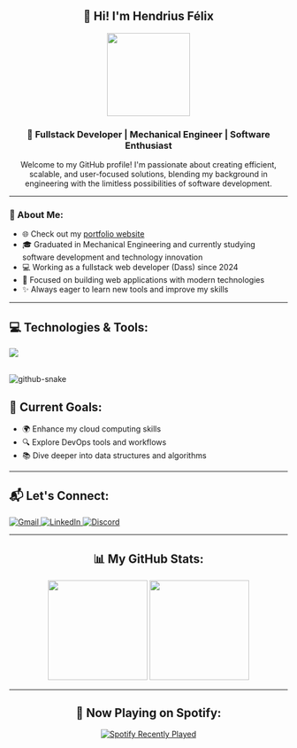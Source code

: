 <h2 align="center">👋 Hi! I'm Hendrius Félix</h2>
<p align="center">
   <img src="https://media.giphy.com/media/QZkpIdieotn3i/giphy.gif" width="150">
</p>

<h3 align="center">🎯 Fullstack Developer | Mechanical Engineer | Software Enthusiast</h3>

<p align="center">Welcome to my GitHub profile! I'm passionate about creating efficient, scalable, and user-focused solutions, blending my background in engineering with the limitless possibilities of software development.</p>

---

### 🌟 About Me:

- 🌐 Check out my [portfolio website](https://hendriusfelix.com.br/)
- 🎓 Graduated in Mechanical Engineering and currently studying software development and technology innovation
- 💻 Working as a fullstack web developer (Dass) since 2024
- 🚀 Focused on building web applications with modern technologies
- ✨ Always eager to learn new tools and improve my skills

---

<h2 align="left">💻 Technologies & Tools:</h2>
<p align="left">
  <img src="https://skillicons.dev/icons?i=nodejs,express,js,ts,python,cpp,arduino,django,flask,react,vue,html,css,nginx,docker,kubernetes,postgres,mysql,linux,bash,git,github,vscode,heroku,markdown" />
</p>

<br clear="both">

<picture>
  <source media="(prefers-color-scheme: dark)" srcset="https://raw.githubusercontent.com/oondels/oondels/033fd3930d90d96cdf0ceada070c8539d1769806/github-snake-dark.svg" />
  <source media="(prefers-color-scheme: light)" srcset="https://raw.githubusercontent.com/oondels/oondels/033fd3930d90d96cdf0ceada070c8539d1769806/github-snake.svg" />
  <img alt="github-snake" src="https://raw.githubusercontent.com/tobiasmeyhoefer/tobiasmeyhoefer/output/github-snake.svg" />
</picture>


<h2 align="left">🌱 Current Goals:</h2>

- 🌍 Enhance my cloud computing skills  
- 🔍 Explore DevOps tools and workflows  
- 📚 Dive deeper into data structures and algorithms

---

<h2 align="left">📬 Let's Connect:</h2>
<p align="left">
  <a href="mailto:hendriusfelix.dev@gmail.com" target="_blank">
    <img src="https://img.shields.io/badge/Gmail-D14836?style=for-the-badge&logo=gmail&logoColor=white" alt="Gmail">
  </a>
  <a href="https://linkedin.com/in/hendriusfelix" target="_blank">
    <img src="https://img.shields.io/badge/LinkedIn-0077B5?style=for-the-badge&logo=linkedin&logoColor=white" alt="LinkedIn">
  </a>
  <a href="https://discordapp.com/users/your-id" target="_blank">
    <img src="https://img.shields.io/badge/Discord-7289DA?style=for-the-badge&logo=discord&logoColor=white" alt="Discord">
  </a>
</p>

---

<h2 align="center">📊 My GitHub Stats:</h2>
<p align="center">
  <img src="https://github-readme-stats.vercel.app/api?username=oondels&show_icons=true&theme=radical&hide_border=true" height="180">
  <img src="https://github-readme-stats.vercel.app/api/top-langs?username=oondels&layout=compact&theme=radical&hide_border=true" height="180">
</p>

---

<h2 align="center">🎵 Now Playing on Spotify:</h2>
<p align="center">
   
  <a href="https://open.spotify.com/user/hendriusfelix">
    <img src="https://spotify-recently-played-readme.vercel.app/api?user=hendriusfelix" alt="Spotify Recently Played">
  </a>
</p>
